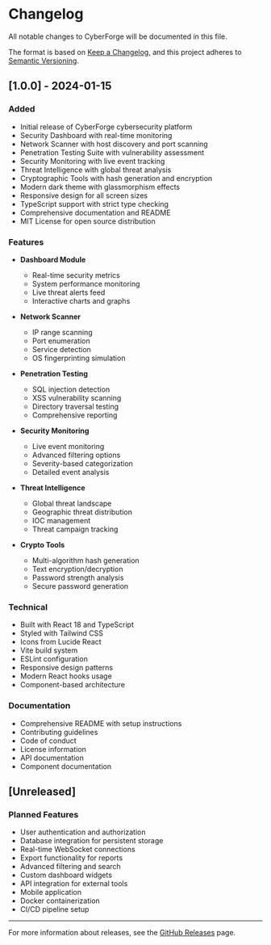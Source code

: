 # Changelog

All notable changes to CyberForge will be documented in this file.

The format is based on [Keep a Changelog](https://keepachangelog.com/en/1.0.0/),
and this project adheres to [Semantic Versioning](https://semver.org/spec/v2.0.0.html).

## [1.0.0] - 2024-01-15

### Added
- Initial release of CyberForge cybersecurity platform
- Security Dashboard with real-time monitoring
- Network Scanner with host discovery and port scanning
- Penetration Testing Suite with vulnerability assessment
- Security Monitoring with live event tracking
- Threat Intelligence with global threat analysis
- Cryptographic Tools with hash generation and encryption
- Modern dark theme with glassmorphism effects
- Responsive design for all screen sizes
- TypeScript support with strict type checking
- Comprehensive documentation and README
- MIT License for open source distribution

### Features
- **Dashboard Module**
  - Real-time security metrics
  - System performance monitoring
  - Live threat alerts feed
  - Interactive charts and graphs

- **Network Scanner**
  - IP range scanning
  - Port enumeration
  - Service detection
  - OS fingerprinting simulation

- **Penetration Testing**
  - SQL injection detection
  - XSS vulnerability scanning
  - Directory traversal testing
  - Comprehensive reporting

- **Security Monitoring**
  - Live event monitoring
  - Advanced filtering options
  - Severity-based categorization
  - Detailed event analysis

- **Threat Intelligence**
  - Global threat landscape
  - Geographic threat distribution
  - IOC management
  - Threat campaign tracking

- **Crypto Tools**
  - Multi-algorithm hash generation
  - Text encryption/decryption
  - Password strength analysis
  - Secure password generation

### Technical
- Built with React 18 and TypeScript
- Styled with Tailwind CSS
- Icons from Lucide React
- Vite build system
- ESLint configuration
- Responsive design patterns
- Modern React hooks usage
- Component-based architecture

### Documentation
- Comprehensive README with setup instructions
- Contributing guidelines
- Code of conduct
- License information
- API documentation
- Component documentation

## [Unreleased]

### Planned Features
- User authentication and authorization
- Database integration for persistent storage
- Real-time WebSocket connections
- Export functionality for reports
- Advanced filtering and search
- Custom dashboard widgets
- API integration for external tools
- Mobile application
- Docker containerization
- CI/CD pipeline setup

---

For more information about releases, see the [GitHub Releases](https://github.com/yourusername/cyberforge/releases) page.